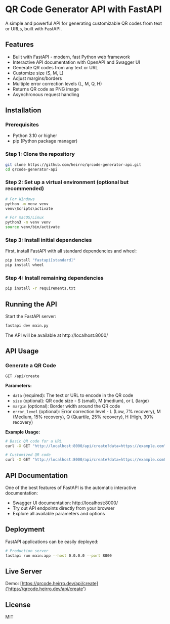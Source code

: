 # QR Code Generator API with FastAPI

A simple and powerful API for generating customizable QR codes from text or URLs, built with FastAPI.

## Features

- Built with FastAPI - modern, fast Python web framework
- Interactive API documentation with OpenAPI and Swagger UI
- Generate QR codes from any text or URL
- Customize size (S, M, L)
- Adjust margins/borders
- Multiple error correction levels (L, M, Q, H)
- Returns QR code as PNG image
- Asynchronous request handling

## Installation

### Prerequisites

- Python 3.10 or higher
- pip (Python package manager)

### Step 1: Clone the repository

```bash
git clone https://github.com/heirro/qrcode-generator-api.git
cd qrcode-generator-api
```

### Step 2: Set up a virtual environment (optional but recommended)

```bash
# For Windows
python -m venv venv
venv\Scripts\activate

# For macOS/Linux
python3 -m venv venv
source venv/bin/activate
```

### Step 3: Install initial dependencies

First, install FastAPI with all standard dependencies and wheel:

```bash
pip install "fastapi[standard]"
pip install wheel
```

### Step 4: Install remaining dependencies

```bash
pip install -r requirements.txt
```

## Running the API

Start the FastAPI server:

```bash
fastapi dev main.py
```

The API will be available at http://localhost:8000/

## API Usage

### Generate a QR Code

```
GET /api/create
```

**Parameters:**

- `data` (required): The text or URL to encode in the QR code
- `size` (optional): QR code size - S (small), M (medium), or L (large)
- `margin` (optional): Border width around the QR code
- `error_level` (optional): Error correction level - L (Low, 7% recovery), M (Medium, 15% recovery), Q (Quartile, 25% recovery), H (High, 30% recovery)

**Example Usage:**

```bash
# Basic QR code for a URL
curl -X GET "http://localhost:8000/api/create?data=https://example.com"

# Customized QR code
curl -X GET "http://localhost:8000/api/create?data=https://example.com&size=L&margin=2&error_level=H"
```

## API Documentation

One of the best features of FastAPI is the automatic interactive documentation:

- Swagger UI documentation: http://localhost:8000/
- Try out API endpoints directly from your browser
- Explore all available parameters and options

## Deployment

FastAPI applications can be easily deployed:

```bash
# Production server
fastapi run main:app --host 0.0.0.0 --port 8000
```

## Live Server
Demo: [https://qrcode.heirro.dev/api/create]('https://qrcode.heirro.dev/api/create')

## License

MIT 
